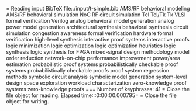 =	Reading input BibTeX file:./input/t-simple.bib
AMS/RF behavioral modeling
AMS/RF behavioral simulation
NoC
RF circuit simulation
Tcl
Tcl/Tk
Tk
VLSI formal verification
Verilog
analog behavioral model generation
analog power model generation
architectural synthesis
behavioral synthesis
circuit simulation
congestion awareness
formal verification
hardware formal verification
high-level synthesis
interactive proof systems
interactive proofs
logic minimization
logic optimization
logic optimization heuristics
logic synthesis
logic synthesis for FPGA
mixed-signal design methodology
model order reduction
network-on-chip
performance improvement
power/area estimation
probabilistic proof systems
probabilistically checkable proof systems
probabilistically checkable proofs
proof system
regression methods
symbolic circuit analysis
symbolic model generation
system-level design space exploration
workload characterization
zero-knowledge proof systems
zero-knowledge proofs
===	Number of keyphrases: 41
=	Close the file object for reading.
Elapsed time:::0:00:00.000795=
=	Close the file object for writing.
